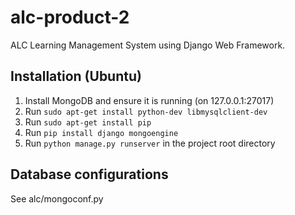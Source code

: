 # alc-product-2

ALC Learning Management System using Django Web Framework.

## Installation (Ubuntu)
1. Install MongoDB and ensure it is running (on 127.0.0.1:27017)
2. Run `sudo apt-get install python-dev libmysqlclient-dev`
3. Run `sudo apt-get install pip` 
4. Run `pip install django mongoengine`
5. Run `python manage.py runserver` in the project root directory

## Database configurations
See alc/mongoconf.py
